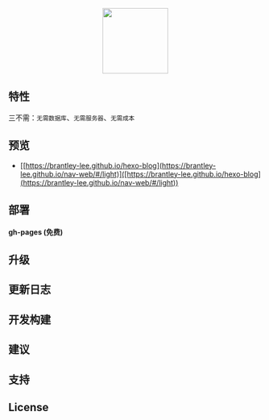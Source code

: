 <p align="center">
  <a>
    <img src="source/img/logo.png" width="130" />
  </a>
</p>

## 特性

三不需：`无需数据库`、`无需服务器`、`无需成本`

## 预览

- [[https://brantley-lee.github.io/hexo-blog](https://brantley-lee.github.io/nav-web/#/light)]([https://brantley-lee.github.io/hexo-blog](https://brantley-lee.github.io/nav-web/#/light))

## 部署

#### gh-pages (免费)


## 升级

## 更新日志

## 开发构建

## 建议

## 支持

## License

